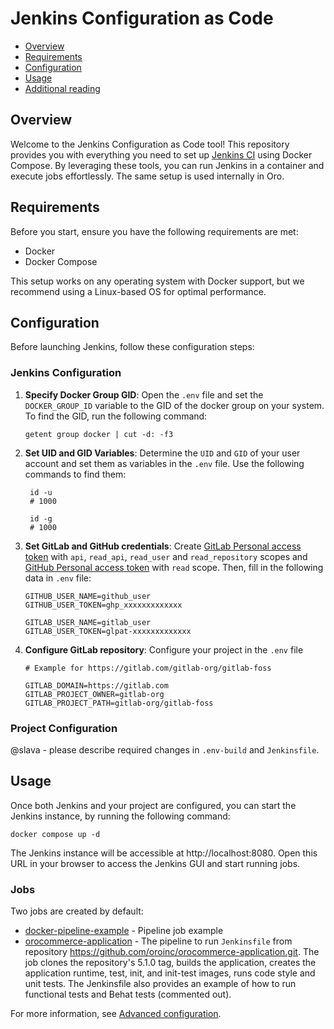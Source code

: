 # Jenkins Configuration as Code

- [Overview](#overview)
- [Requirements](#requirements)
- [Configuration](#configuration)
- [Usage](#usage)
- [Additional reading](#additional-reading)

## Overview

Welcome to the Jenkins Configuration as Code tool! This repository provides you with everything you need to set up [Jenkins CI](https://jenkins.io) using Docker Compose. By leveraging these tools, you can run Jenkins in a container and execute jobs effortlessly. The same setup is used internally in Oro.

## Requirements

Before you start, ensure you have the following requirements are met:

- Docker
- Docker Compose

This setup works on any operating system with Docker support, but we recommend using a Linux-based OS for optimal performance.

## Configuration

Before launching Jenkins, follow these configuration steps:

### Jenkins Configuration

1. **Specify Docker Group GID**: Open the `.env` file and set the `DOCKER_GROUP_ID` variable to the GID of the docker group on your system. To find the GID, run the following command:
    ```
    getent group docker | cut -d: -f3
    ```
2. **Set UID and GID Variables**: Determine the `UID` and `GID` of your user account and set them as variables in the `.env` file. Use the following commands to find them:
   ```
    id -u
    # 1000
   
    id -g
    # 1000
   ```
   
3. **Set GitLab and GitHub credentials**: Create [GitLab Personal access token](https://git.oroinc.com/-/profile/personal_access_tokens) with `api`, `read_api`, `read_user` and `read_repository` scopes and [GitHub Personal access token](https://github.com/settings/tokens) with `read` scope. Then, fill in the following data in `.env` file:
   ```
   GITHUB_USER_NAME=github_user
   GITHUB_USER_TOKEN=ghp_xxxxxxxxxxxxx
   
   GITLAB_USER_NAME=gitlab_user
   GITLAB_USER_TOKEN=glpat-xxxxxxxxxxxxx
   ```
4. **Configure GitLab repository**: Configure your project in the `.env` file
   ```
   # Example for https://gitlab.com/gitlab-org/gitlab-foss
   
   GITLAB_DOMAIN=https://gitlab.com
   GITLAB_PROJECT_OWNER=gitlab-org
   GITLAB_PROJECT_PATH=gitlab-org/gitlab-foss
   ```

### Project Configuration

@slava - please describe required changes in `.env-build` and `Jenkinsfile`.

## Usage

Once both Jenkins and your project are configured, you can start the Jenkins instance, by running the following command: 

```
docker compose up -d
```

The Jenkins instance will be accessible at http://localhost:8080. Open this URL in your browser to access the Jenkins GUI and start running jobs.

### Jobs
Two jobs are created by default:
- [docker-pipeline-example](http://localhost:8080/job/docker-pipeline) - Pipeline job example
- [orocommerce-application](http://localhost:8080/job/orocommerce-application) - The pipeline to run `Jenkinsfile` from repository https://github.com/oroinc/orocommerce-application.git. The job clones the repository's 5.1.0 tag, builds the application, creates the application runtime, test, init, and init-test images, runs code style and unit tests. The Jenkinsfile also provides an example of how to run functional tests and Behat tests (commented out).

For more information, see [Advanced configuration](./doc/configuration.md).
